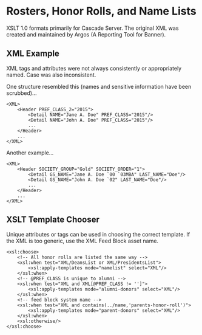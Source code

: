 # Rosters, Honor Rolls, and Name Lists
XSLT 1.0 formats primarily for Cascade Server. The original XML was created and maintained by Argos (A Reporting Tool for Banner). 

## XML Example
XML tags and attributes were not always consistently or appropriately named. Case was also inconsistent. 

One structure resembled this (names and sensitive information have been scrubbed)...
```
<XML>
	<Header PREF_CLASS_2="2015">
		<Detail NAME="Jane A. Doe" PREF_CLASS="2015"/>
		<Detail NAME="John A. Doe" PREF_CLASS="2015"/>
		...
	</Header>
	...
</XML>
```
Another example...
```
<XML>
	<Header SOCIETY_GROUP="Gold" SOCIETY_ORDER="1">
		<Detail GS_NAME="Jane A. Doe `00 `03MBA" LAST_NAME="Doe"/>
		<Detail GS_NAME="John A. Doe `02" LAST_NAME="Doe"/>
		...
	</Header>
	...
</XML>
```


## XSLT Template Chooser
Unique attributes or tags can be used in choosing the correct template. If the XML is too generic, use the XML Feed Block asset name.

```
<xsl:choose>
	<!-- All honor rolls are listed the same way -->
	<xsl:when test="XML/DeansList or XML/PresidentsList">
		<xsl:apply-templates mode="namelist" select="XML"/>
	</xsl:when>
	<!-- @PREF_CLASS is unique to alumni -->
	<xsl:when test="XML and XML[@PREF_CLASS != '']">
		<xsl:apply-templates mode="alumni-donors" select="XML"/>
	</xsl:when>
	<!-- feed block system name -->
	<xsl:when test="XML and contains(../name,'parents-honor-roll')">
		<xsl:apply-templates mode="parent-donors" select="XML"/>
	</xsl:when>
	<xsl:otherwise/>
</xsl:choose>
```

